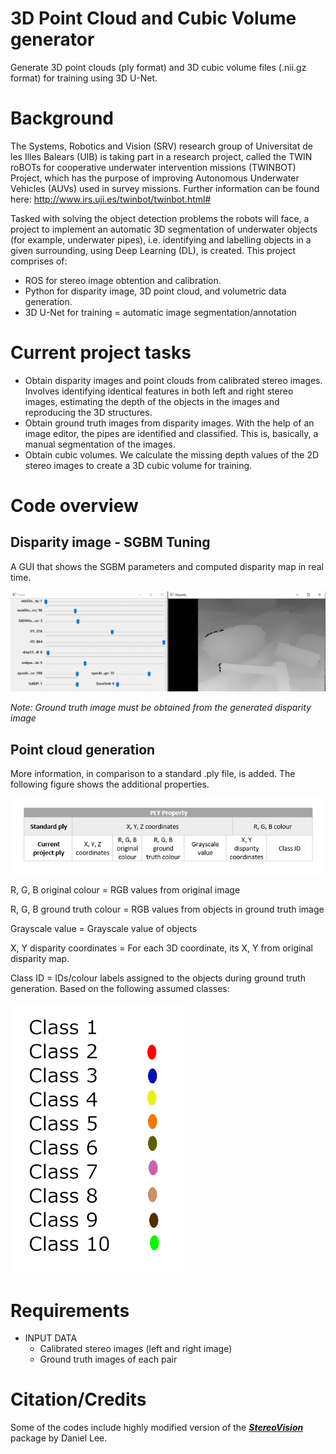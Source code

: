# 3D Point Cloud and Cubic Volume generator
 Generate 3D point clouds (ply format) and 3D cubic volume files (.nii.gz format) for training using 3D U-Net.
# Background
 The Systems, Robotics and Vision (SRV) research group of Universitat de les Illes Balears (UIB) is taking part in a research project, called the TWIN roBOTs for cooperative underwater intervention missions (TWINBOT) Project, which has the purpose of improving Autonomous Underwater Vehicles (AUVs) used in survey missions. Further information can be found here: http://www.irs.uji.es/twinbot/twinbot.html#

Tasked with solving the object detection problems the robots will face, a project to implement an automatic 3D segmentation of underwater objects (for example, underwater pipes), i.e. identifying and labelling objects in a given surrounding, using Deep Learning (DL), is created.
This project comprises of:
- ROS for stereo image obtention and calibration.
- Python for disparity image, 3D point cloud, and volumetric data generation.
- 3D U-Net for training = automatic image segmentation/annotation

# Current project tasks
- Obtain disparity images and point clouds from calibrated stereo images.
Involves identifying identical features in both left and right stereo images, estimating the depth of the objects in the images and reproducing the 3D structures.
- Obtain ground truth images from disparity images.
With the help of an image editor, the pipes are identified and classified. This is, basically, a manual segmentation of the images.
- Obtain cubic volumes.
We calculate the missing depth values of the 2D stereo images to create a 3D cubic volume for training.

# Code overview 
## Disparity image - SGBM Tuning
A GUI that shows the SGBM parameters and computed disparity map in real time.

![alt text](https://github.com/pio-codes/3D-Point-Cloud-and-Cubic-Volume-generator/blob/master/gui.PNG?raw=true)

*Note: Ground truth image must be obtained from the generated disparity image*

## Point cloud generation
More information, in comparison to a standard .ply file, is added. The following figure shows the additional properties.

![alt text](https://github.com/pio-codes/3D-Point-Cloud-and-Cubic-Volume-generator/blob/master/ply.png?raw=true)

R, G, B original colour = RGB values from original image

R, G, B ground truth colour = RGB values from objects in ground truth image

Grayscale value = Grayscale value of objects

X, Y disparity coordinates = For each 3D coordinate, its X, Y from original disparity map.

Class ID = IDs/colour labels assigned to the objects during ground truth generation. Based on the following assumed classes:

![alt text](https://github.com/pio-codes/3D-Point-Cloud-and-Cubic-Volume-generator/blob/master/colourmap.png?raw=true)
# Requirements
- INPUT DATA
  - Calibrated stereo images (left and right image)
  - Ground truth images of each pair
 
 # Citation/Credits
 Some of the codes include highly modified version of the [***StereoVision***](https://github.com/erget/StereoVision) package by Daniel Lee.
